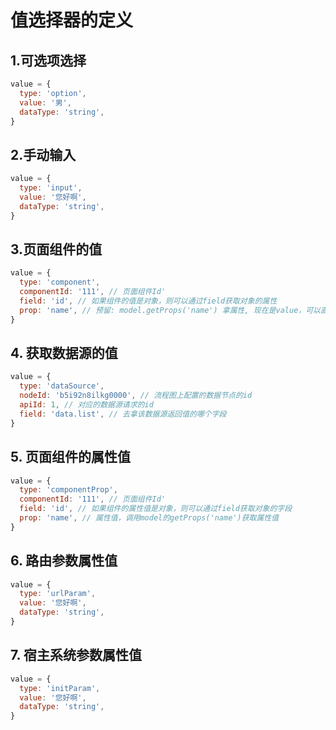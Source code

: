 # 值选择器的定义

## 1.可选项选择

```js
value = {
  type: 'option',
  value: '男',
  dataType: 'string',
}
```


## 2.手动输入

```js
value = {
  type: 'input',
  value: '您好啊',
  dataType: 'string',
}
```


## 3.页面组件的值

```js
value = {
  type: 'component',
  componentId: '111', // 页面组件Id' 
  field: 'id', // 如果组件的值是对象，则可以通过field获取对象的属性
  prop: 'name', // 预留: model.getProps('name') 拿属性, 现在是value，可以直接调用model的getValue方法
}
```

## 4. 获取数据源的值

```js
value = {
  type: 'dataSource',
  nodeId: 'b5i92n8ilkg0000', // 流程图上配置的数据节点的id
  apiId: 1, // 对应的数据源请求的id
  field: 'data.list', // 去拿该数据源返回值的哪个字段
}
```

## 5. 页面组件的属性值

```js
value = {
  type: 'componentProp',
  componentId: '111', // 页面组件Id' 
  field: 'id', // 如果组件的属性值是对象，则可以通过field获取对象的字段
  prop: 'name', // 属性值，调用model的getProps('name')获取属性值
}
```

## 6. 路由参数属性值
```js
value = {
  type: 'urlParam',
  value: '您好啊',
  dataType: 'string',
}
```

## 7. 宿主系统参数属性值
```js
value = {
  type: 'initParam',
  value: '您好啊',
  dataType: 'string',
}
```
